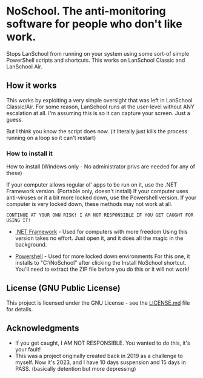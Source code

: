 # NoSchool. The anti-monitoring software for people who don't like work.
Stops LanSchool from running on your system using some sort-of simple PowerShell scripts and shortcuts.
This works on LanSchool Classic and LanSchool Air.

## How it works

This works by exploiting a very simple oversight that was left in LanSchool Classic/Air.
For some reason, LanSchool runs at the user-level without ANY escalation at all.
I'm assuming this is so it can capture your screen. Just a guess.

But I think you know the script does now.
(it literally just kills the process running on a loop so it can't restart)

### How to install it

How to install (Windows only - No administrator privs are needed for any of these)

If your computer allows regular ol' apps to be run on it, use the .NET Framework version. (Portable only, doesn't install)
If your computer uses anti-viruses or it a bit more locked down, use the Powershell version.
If your computer is very locked down, these methods may not work at all.

```
CONTINUE AT YOUR OWN RISK! I AM NOT RESPONSIBLE IF YOU GET CAUGHT FOR USING IT!
```
* [.NET Framework](https://github.com/gadielisawesome/NoSchool/releases/latest/download/NoSchool_NET.exe) - Used for computers with more freedom
Using this version takes no effort. Just open it, and it does all the magic in the background.
 
* [Powershell](https://github.com/gadielisawesome/NoSchool/releases/latest/download/NoSchool_PS.zip) - Used for more locked down environments
For this one, it installs to "C:\NoSchool" after clicking the Install NoSchool shortcut.
You'll need to extract the ZIP file before you do this or it will not work!

## License (GNU Public License)

This project is licensed under the GNU License - see the [LICENSE.md](LICENSE.md) file for details.

## Acknowledgments

* If you get caught, I AM NOT RESPONSIBLE. You wanted to do this, it's your fault!
* This was a project originally created back in 2019 as a challenge to myself. Now it's 2023, and I have 10 days suspension and 15 days in PASS. (basically detention but more depressing)
